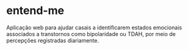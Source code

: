 # entend-me
Aplicação web para ajudar casais a identificarem estados emocionais associados a transtornos como bipolaridade ou TDAH, por meio de percepções registradas diariamente.
